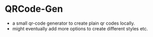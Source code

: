 # QRCode-Gen

- a small qr-code generator to create plain qr codes locally. 
- might eventually add more options to create different styles etc.